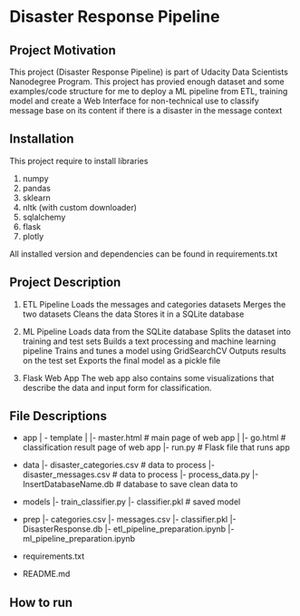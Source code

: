 # Disaster Response Pipeline

## Project Motivation

This project (Disaster Response Pipeline) is part of Udacity Data Scientists Nanodegree Program. This project has provied enough dataset and some examples/code structure for me to deploy a ML pipeline from ETL, training model and create a Web Interface for non-technical use to classify message base on its content if there is a disaster in the message context

## Installation
This project require to install libraries
1. numpy
2. pandas
3. sklearn
4. nltk (with custom downloader)
5. sqlalchemy
6. flask
7. plotly

All installed version and dependencies can be found in requirements.txt

## Project Description
1. ETL Pipeline
Loads the messages and categories datasets
Merges the two datasets
Cleans the data
Stores it in a SQLite database
2. ML Pipeline
Loads data from the SQLite database
Splits the dataset into training and test sets
Builds a text processing and machine learning pipeline
Trains and tunes a model using GridSearchCV
Outputs results on the test set
Exports the final model as a pickle file

3. Flask Web App
The web app also contains some visualizations that describe the data and input form for classification. 

## File Descriptions
- app
    | - template
    | |- master.html  # main page of web app
    | |- go.html  # classification result page of web app
    |- run.py  # Flask file that runs app

- data
    |- disaster_categories.csv  # data to process 
    |- disaster_messages.csv  # data to process
    |- process_data.py
    |- InsertDatabaseName.db   # database to save clean data to

- models
    |- train_classifier.py
    |- classifier.pkl  # saved model 

- prep
    |- categories.csv
    |- messages.csv
    |- classifier.pkl
    |- DisasterResponse.db
    |- etl_pipeline_preparation.ipynb
    |- ml_pipeline_preparation.ipynb
    
- requirements.txt
- README.md

## How to run


